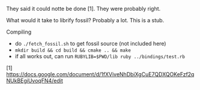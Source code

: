 They said it could notte be done [1].  They were probably right.

What would it take to librify fossil?  Probably a lot.  This is a stub.

Compiling

  * do `./fetch_fossil.sh` to get fossil source (not included here)
  * `mkdir build && cd build && cmake .. && make`
  * if all works out, can run `RUBYLIB=$PWD/lib ruby ../bindings/test.rb`

[1] https://docs.google.com/document/d/1fXViveNhDbiXgCuE7QDXQOKeFzf2qNUkBEgiUvoqFN4/edit

